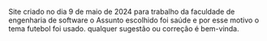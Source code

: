 Site criado no dia 9 de maio de 2024 para trabalho da faculdade de engenharia de software
o Assunto escolhido foi saúde e por esse motivo o tema futebol foi usado.
qualquer sugestão ou correção é bem-vinda. 
